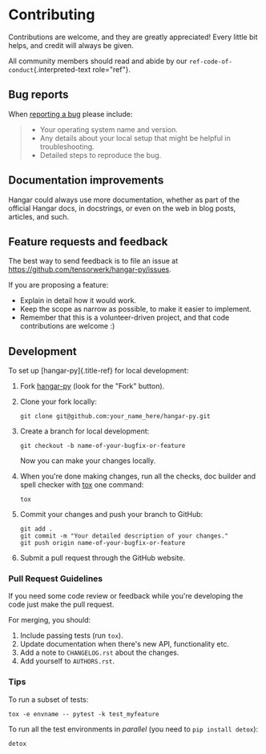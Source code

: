 Contributing
============

Contributions are welcome, and they are greatly appreciated! Every
little bit helps, and credit will always be given.

All community members should read and abide by our
`ref-code-of-conduct`{.interpreted-text role="ref"}.

Bug reports
-----------

When [reporting a bug](https://github.com/tensorwerk/hangar-py/issues)
please include:

> -   Your operating system name and version.
> -   Any details about your local setup that might be helpful in
>     troubleshooting.
> -   Detailed steps to reproduce the bug.

Documentation improvements
--------------------------

Hangar could always use more documentation, whether as part of the
official Hangar docs, in docstrings, or even on the web in blog posts,
articles, and such.

Feature requests and feedback
-----------------------------

The best way to send feedback is to file an issue at
<https://github.com/tensorwerk/hangar-py/issues>.

If you are proposing a feature:

-   Explain in detail how it would work.
-   Keep the scope as narrow as possible, to make it easier to
    implement.
-   Remember that this is a volunteer-driven project, and that code
    contributions are welcome :)

Development
-----------

To set up [hangar-py]{.title-ref} for local development:

1.  Fork [hangar-py](https://github.com/tensorwerk/hangar-py) (look for
    the \"Fork\" button).
2.  Clone your fork locally:

        git clone git@github.com:your_name_here/hangar-py.git

3.  Create a branch for local development:

        git checkout -b name-of-your-bugfix-or-feature

    Now you can make your changes locally.

4.  When you\'re done making changes, run all the checks, doc builder
    and spell checker with
    [tox](http://tox.readthedocs.io/en/latest/install.html) one command:

        tox

5.  Commit your changes and push your branch to GitHub:

        git add .
        git commit -m "Your detailed description of your changes."
        git push origin name-of-your-bugfix-or-feature

6.  Submit a pull request through the GitHub website.

### Pull Request Guidelines

If you need some code review or feedback while you\'re developing the
code just make the pull request.

For merging, you should:

1.  Include passing tests (run `tox`).
2.  Update documentation when there\'s new API, functionality etc.
3.  Add a note to `CHANGELOG.rst` about the changes.
4.  Add yourself to `AUTHORS.rst`.

### Tips

To run a subset of tests:

    tox -e envname -- pytest -k test_myfeature

To run all the test environments in *parallel* (you need to
`pip install detox`):

    detox
